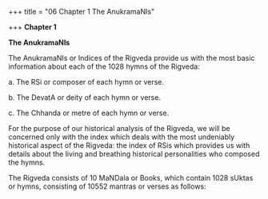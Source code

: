 +++
title = "06 Chapter 1 The AnukramaNIs"

+++
**Chapter 1**

**The AnukramaNIs**

The AnukramaNIs or Indices of the Rigveda provide us with the most basic information about each of the 1028 hymns of the Rigveda:

a\. The RSi or composer of each hymn or verse.  

b\. The DevatA or deity of each hymn or verse.  

c\. The Chhanda or metre of each hymn or verse.

For the purpose of our historical analysis of the Rigveda, we will be concerned only with the index which deals with the most undeniably historical aspect of the Rigveda: the index of RSis which provides us with details about the living and breathing historical personalities who composed the hymns.

The Rigveda consists of 10 MaNDala or Books, which contain 1028 sUktas or hymns, consisting of 10552 mantras or verses as follows:  

